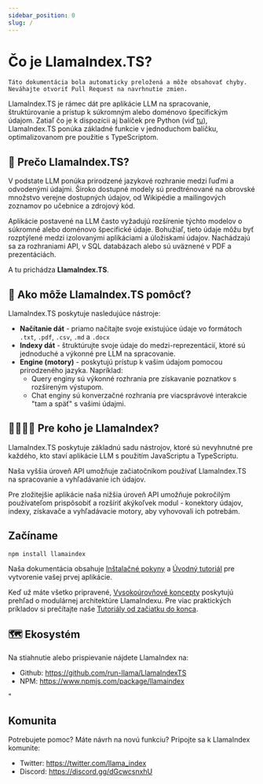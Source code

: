 ```yaml
---
sidebar_position: 0
slug: /
---
```


# Čo je LlamaIndex.TS?

`Táto dokumentácia bola automaticky preložená a môže obsahovať chyby. Neváhajte otvoriť Pull Request na navrhnutie zmien.`

LlamaIndex.TS je rámec dát pre aplikácie LLM na spracovanie, štruktúrovanie a prístup k súkromným alebo doménovo špecifickým údajom. Zatiaľ čo je k dispozícii aj balíček pre Python (viď [tu](https://docs.llamaindex.ai/en/stable/)), LlamaIndex.TS ponúka základné funkcie v jednoduchom balíčku, optimalizovanom pre použitie s TypeScriptom.

## 🚀 Prečo LlamaIndex.TS?

V podstate LLM ponúka prirodzené jazykové rozhranie medzi ľuďmi a odvodenými údajmi. Široko dostupné modely sú predtrénované na obrovské množstvo verejne dostupných údajov, od Wikipédie a mailingových zoznamov po učebnice a zdrojový kód.

Aplikácie postavené na LLM často vyžadujú rozšírenie týchto modelov o súkromné alebo doménovo špecifické údaje. Bohužiaľ, tieto údaje môžu byť rozptýlené medzi izolovanými aplikáciami a úložiskami údajov. Nachádzajú sa za rozhraniami API, v SQL databázach alebo sú uväznené v PDF a prezentáciách.

A tu prichádza **LlamaIndex.TS**.

## 🦙 Ako môže LlamaIndex.TS pomôcť?

LlamaIndex.TS poskytuje nasledujúce nástroje:

- **Načítanie dát** - priamo načítajte svoje existujúce údaje vo formátoch `.txt`, `.pdf`, `.csv`, `.md` a `.docx`
- **Indexy dát** - štruktúrujte svoje údaje do medzi-reprezentácií, ktoré sú jednoduché a výkonné pre LLM na spracovanie.
- **Engine (motory)** - poskytujú prístup k vašim údajom pomocou prirodzeného jazyka. Napríklad:
  - Query enginy sú výkonné rozhrania pre získavanie poznatkov s rozšíreným výstupom.
  - Chat enginy sú konverzačné rozhrania pre viacsprávové interakcie "tam a späť" s vašimi údajmi.

## 👨‍👩‍👧‍👦 Pre koho je LlamaIndex?

LlamaIndex.TS poskytuje základnú sadu nástrojov, ktoré sú nevyhnutné pre každého, kto staví aplikácie LLM s použitím JavaScriptu a TypeScriptu.

Naša vyššia úroveň API umožňuje začiatočníkom používať LlamaIndex.TS na spracovanie a vyhľadávanie ich údajov.

Pre zložitejšie aplikácie naša nižšia úroveň API umožňuje pokročilým používateľom prispôsobiť a rozšíriť akýkoľvek modul - konektory údajov, indexy, získavače a vyhľadávacie motory, aby vyhovovali ich potrebám.

## Začíname

`npm install llamaindex`

Naša dokumentácia obsahuje [Inštalačné pokyny](./installation.mdx) a [Úvodný tutoriál](./starter.md) pre vytvorenie vašej prvej aplikácie.

Keď už máte všetko pripravené, [Vysokoúrovňové koncepty](./concepts.md) poskytujú prehľad o modulárnej architektúre LlamaIndexu. Pre viac praktických príkladov si prečítajte naše [Tutoriály od začiatku do konca](./end_to_end.md).

## 🗺️ Ekosystém

Na stiahnutie alebo prispievanie nájdete LlamaIndex na:

- Github: https://github.com/run-llama/LlamaIndexTS
- NPM: https://www.npmjs.com/package/llamaindex

"

## Komunita

Potrebujete pomoc? Máte návrh na novú funkciu? Pripojte sa k LlamaIndex komunite:

- Twitter: https://twitter.com/llama_index
- Discord: https://discord.gg/dGcwcsnxhU
